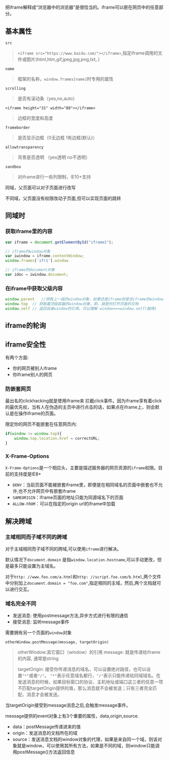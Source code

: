 #

把iframe解释成“浏览器中的浏览器“是很恰当的。iframe可以嵌在网页中的任意部分。

## 基本属性

`src`
>`<iframe src="https://www.baidu.com/"></iframe>`,指定iframe调用的文件或图片(html,htm,gif,jpeg,jpg,png,txt,*.*)

`name`
>框架的名称，`window.frames[name]`时专用的属性

`scrolling`
>是否有滚动条（yes,no,auto）

`<iframe height="31" width="88"></iframe>`
>边框的宽度和高度

`frameborder`
>是否显示边框（0无边框 1有边框(默认)）

`allowtransparency`
>背景是否透明 （yes透明 no不透明）

`sandbox`
>对iframe进行一些列限制，IE10+支持

同域，父页面可以对子页面进行改写

不同域，父页面没有权限改动子页面,但可以实现页面的跳转

## 同域时

### 获取iframe里的内容

```js
var iframe = document.getElementById("iframe1");

// iframe的window对象
var iwindow = iframe.contentWindow;
window.frames['ifr1'].window

// iframe的document对象
var idoc = iwindow.document;
```

### 在iframe中获取父级内容

```js
window.parent   //获取上一级的window对象，如果还是iframe则是该iframe的window对象
window.top  // 获取最顶级容器的window对象，即，就是你打开页面的文档
window.self // 返回自身window的引用。可以理解 window===window.self(脑残)
```

## iframe的轮询

## iframe安全性

有两个方面:

- 你的网页被别人iframe
- 你iframe别人的网页

### 防嵌套网页

最出名的clickhacking就是使用iframe来 拦截click事件。因为iframe享有着click的最优先权，当有人在伪造的主页中进行点击的话，如果点在iframe上，则会默认是在操作iframe的页面。

限定你的网页不能嵌套在任意网页内:

```js
if(window != window.top){
    window.top.location.href = correctURL;
}
```

### X-Frame-Options

`X-Frame-Options`是一个相应头，主要是描述服务器的网页资源的`iframe`权限。目前的支持度是IE8+

- `DENY`：当前页面不能被嵌套iframe里，即便是在相同域名的页面中嵌套也不允许,也不允许网页中有嵌套iframe
- `SAMEORIGIN`：iframe页面的地址只能为同源域名下的页面
- `ALLOW-FROM`：可以在指定的origin url的iframe中加载

## 解决跨域

### 主域相同而子域不同的跨域

对于主域相同而子域不同的跨域,可以使用`iframe`进行解决。

默认情况下`document.domain` 是指`window.location.hostname`,可以手动更改，但是最多只能设置为主域名。

对于`http: //www.foo.com/a.html`和`http: //script.foo.com/b.html`,两个文件中分别加上`document.domain = "foo.com"`,指定相同的主域，然后,两个文档就可以进行交互。

### 域名完全不同

- 发送消息: 使用postmessage方法,异步方式进行有限的通信
- 接受消息: 监听message事件

需要拥有另一个页面的`window`对象

`otherWindow.postMessage(message, targetOrigin)`
>otherWindow:其它窗口（window）的引用
>message: 就是传递给iframe的内容, 通常是string
>
>targetOrigin: 接受你传递消息的域名，可以设置绝对路径，也可以设置`"*"`或者`"/"`。 `"*"`表示任意域名都行，`"/"`表示只能传递给同域域名。在发送消息的时候，如果目标窗口的协议、主机地址或端口这三者的任意一项不匹配targetOrigin提供的值，那么消息就不会被发送；只有三者完全匹配，消息才会被发送。

当targetOrigin接受到message消息之后,会触发message事件。

message提供的event对象上有3个重要的属性，data,origin,source.

- data：postMessage传递进来的值
- origin：发送消息的文档所在的域
- source：发送消息文档的window对象的代理，如果是来自同一个域，则该对象就是window，可以使用其所有方法，如果是不同的域，则window只能调用postMessage()方法返回信息
